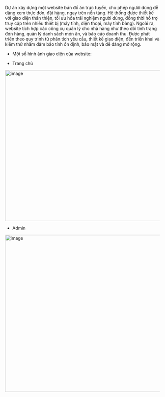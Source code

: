   Dự án xây dựng một website bán đồ ăn trực tuyến, cho phép người dùng dễ dàng xem thực đơn, đặt hàng, ngay trên nền tảng. Hệ thống được thiết kế với giao diện thân thiện, tối ưu hóa trải nghiệm người dùng, đồng thời hỗ trợ truy cập trên nhiều thiết bị (máy tính, điện thoại, máy tính bảng). Ngoài ra, website tích hợp các công cụ quản lý cho nhà hàng như theo dõi tình trạng đơn hàng, quản lý danh sách món ăn, và báo cáo doanh thu. Được phát triển theo quy trình từ phân tích yêu cầu, thiết kế giao diện, đến triển khai và kiểm thử nhằm đảm bảo tính ổn định, bảo mật và dễ dàng mở rộng.

* Một số hình ảnh giao diện của website:

- Trang chủ
<img width="936" height="490" alt="image" src="https://github.com/user-attachments/assets/dba67296-cfc4-4035-b340-9cc765945f52" />

- Admin
<img width="974" height="510" alt="image" src="https://github.com/user-attachments/assets/1f4944de-2a35-4946-b0a2-6d678f41017c" />


